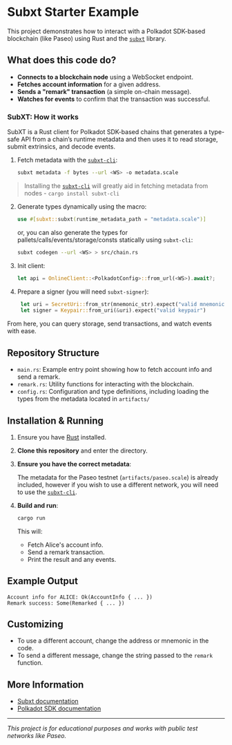 # Subxt Starter Example

This project demonstrates how to interact with a Polkadot SDK-based blockchain (like Paseo) using Rust and the [`subxt`](https://github.com/paritytech/subxt) library.

## What does this code do?

- **Connects to a blockchain node** using a WebSocket endpoint.
- **Fetches account information** for a given address.
- **Sends a "remark" transaction** (a simple on-chain message).
- **Watches for events** to confirm that the transaction was successful.

### SubXT: How it works

SubXT is a Rust client for Polkadot SDK-based chains that generates a type-safe API from a chain’s runtime metadata and then uses it to read storage, submit extrinsics, and decode events. 

1. Fetch metadata with the [`subxt-cli`](https://crates.io/crates/subxt-cli):
   
    ```sh
    subxt metadata -f bytes --url <WS> -o metadata.scale
    ```

> Installing the [`subxt-cli`](https://crates.io/crates/subxt-cli) will greatly aid in fetching metadata from nodes - `cargo install subxt-cli`

2. Generate types dynamically using the macro: 
   
   ```rust
   use #[subxt::subxt(runtime_metadata_path = "metadata.scale")]
   ```

   or, you can also generate the types for pallets/calls/events/storage/consts statically using `subxt-cli`:
   
    ```sh
    subxt codegen --url <WS> > src/chain.rs
    ```
3. Init client:
   ```rust
   let api = OnlineClient::<PolkadotConfig>::from_url(<WS>).await?;
   ```

4. Prepare a signer (you will need `subxt-signer`):
   ```rust
    let uri = SecretUri::from_str(mnemonic_str).expect("valid mnemonic");
    let signer = Keypair::from_uri(&uri).expect("valid keypair")
   ```

From here, you can query storage, send transactions, and watch events with ease.

## Repository Structure

- `main.rs`: Example entry point showing how to fetch account info and send a remark.
- `remark.rs`: Utility functions for interacting with the blockchain.
- `config.rs`: Configuration and type definitions, including loading the types from the metadata located in `artifacts/`

## Installation & Running

1. Ensure you have [Rust](https://rustup.rs/) installed.

2. **Clone this repository** and enter the directory.

3. **Ensure you have the correct metadata**:  
   
   The metadata for the Paseo testnet (`artifacts/paseo.scale`) is already included, however if you wish to use a different network, you will need to use the [`subxt-cli`](https://crates.io/crates/subxt-cli).

4. **Build and run**:
   
   ```sh
   cargo run
   ```

   This will:
   - Fetch Alice's account info.
   - Send a remark transaction.
   - Print the result and any events.

## Example Output

```
Account info for ALICE: Ok(AccountInfo { ... })
Remark success: Some(Remarked { ... })
```

## Customizing

- To use a different account, change the address or mnemonic in the code.
- To send a different message, change the string passed to the `remark` function.

## More Information

- [Subxt documentation](https://docs.rs/subxt/latest/subxt/book/index.html)
- [Polkadot SDK documentation](https://docs.polkadot.com/develop/toolkit/api-libraries/subxt/)

---
*This project is for educational purposes and works with public test networks like Paseo.*
